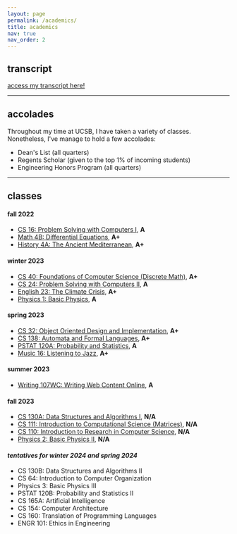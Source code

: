 ```yaml
---
layout: page
permalink: /academics/
title: academics
nav: true
nav_order: 2
---
```

## transcript
[access my transcript here!](/assets/pdf/wcorcoran-transcript-9.20.pdf)

---

## accolades
Throughout my time at UCSB, I have taken a variety of classes. Nonetheless, I've manage to hold a few accolades:
- Dean's List (all quarters)
- Regents Scholar (given to the top 1% of incoming students)
- Engineering Honors Program (all quarters)

---

## classes
#### **fall 2022**
- [CS 16: Problem Solving with Computers I](https://ucsb-cs16.github.io/), **A**
- [Math 4B: Differential Equations](https://www.math.ucsb.edu/sites/default/files/sitefiles/undergraduate/Outlines/MATH%204B%20Outline.pdf), **A+**
- [History 4A: The Ancient Mediterranean](https://www.history.ucsb.edu/course/the-ancient-mediterranean/), **A+**

#### **winter 2023**
- [CS 40: Foundations of Computer Science (Discrete Math)](https://sites.cs.ucsb.edu/~cappello/240Z/), **A+**
- [CS 24: Problem Solving with Computers II](https://ucsb-cs24.github.io/), **A**
- [English 23: The Climate Crisis](https://hiltner.english.ucsb.edu/index.php/syllabus/), **A+**
- [Physics 1: Basic Physics](https://my.sa.ucsb.edu/catalog/Current/CollegesDepartments/ls-intro/phys.aspx?DeptTab=Courses), **A**

#### **spring 2023**
- [CS 32: Object Oriented Design and Implementation](https://ucsb-cs32.github.io/), **A+**
- [CS 138: Automata and Formal Languages](https://cs.ucsb.edu/education/courses/course-descriptions/automata-and-formal-languages), **A+**
- [PSTAT 120A: Probability and Statistics](https://pstat120a.github.io/), **A**
- [Music 16: Listening to Jazz](https://my.sa.ucsb.edu/catalog/Current/collegesdepartments/ls-intro/music.aspx?DeptTab=Courses), **A+**

#### **summer 2023**
- [Writing 107WC: Writing Web Content Online](https://my.sa.ucsb.edu/catalog/current/CollegesDepartments/ls-intro/writ.aspx?DeptTab=Courses), **A**

#### **fall 2023**
- [CS 130A: Data Structures and Algorithms I](https://sites.cs.ucsb.edu/~vigoda/OLD-130A-Fall22/), **N/A**
- [CS 111: Introduction to Computational Science (Matrices)](https://ucsb-cs111.github.io/), **N/A**
- [CS 110: Introduction to Research in Computer Science](https://ersp.cs.ucsb.edu/), **N/A**
- [Physics 2: Basic Physics II](https://my.sa.ucsb.edu/catalog/Current/CollegesDepartments/ls-intro/phys.aspx?DeptTab=Courses), **N/A**

#### *tentatives for winter 2024 and spring 2024*
- CS 130B: Data Structures and Algorithms II
- CS 64: Introduction to Computer Organization
- Physics 3: Basic Physics III
- PSTAT 120B: Probability and Statistics II
- CS 165A: Artificial Intelligence
- CS 154: Computer Architecture
- CS 160: Translation of Programming Languages
- ENGR 101: Ethics in Engineering
